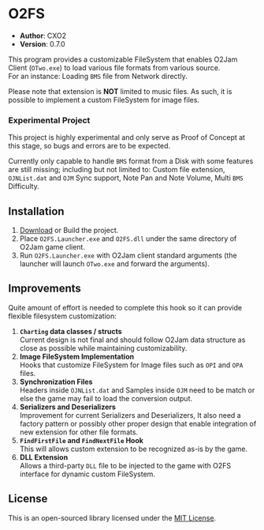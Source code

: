 # O2FS #

- **Author**: CXO2
- **Version**: 0.7.0

This program provides a customizable FileSystem that enables O2Jam Client (`OTwo.exe`) to load various file formats from various source.  
For an instance: Loading `BMS` file from Network directly.  

Please note that extension is **NOT** limited to music files.
As such, it is possible to implement a custom FileSystem for image files.

### Experimental Project ###
This project is highly experimental and only serve as Proof of Concept at this stage,
so bugs and errors are to be expected.  

Currently only capable to handle `BMS` format from a Disk with some features are still missing; including but not limited to: 
Custom file extension, `OJNList.dat` and `OJM` Sync support, Note Pan and Note Volume, Multi `BMS` Difficulty.

## Installation ##
1. [Download](https://github.com/SirusDoma/O2FS/releases/latest) or Build the project.
2. Place `O2FS.Launcher.exe` and `O2FS.dll` under the same directory of O2Jam game client.
3. Run `O2FS.Launcher.exe` with O2Jam client standard arguments (the launcher will launch `OTwo.exe` and forward the arguments).

## Improvements ##
Quite amount of effort is needed to complete this hook so it can provide flexible filesystem customization:
1. **`Charting` data classes / structs**  
Current design is not final and should follow O2Jam data structure as close as possible while maintaining customizability.
2. **Image FileSystem Implementation**  
Hooks that customize FileSystem for Image files such as `OPI` and `OPA` files.
3. **Synchronization Files**  
Headers inside `OJNList.dat` and Samples inside `OJM` need to be match or else the game may fail to load the conversion output.
4. **Serializers and Deserializers**  
Improvement for current Serializers and Deserializers, It also need a factory pattern or possibly other proper design that enable integration of new extension for other file formats.
5. **`FindFirstFile` and `FindNextFile` Hook**  
This will allows custom extension to be recognized as-is by the game.
6. **DLL Extension**  
Allows a third-party `DLL` file to be injected to the game with O2FS interface for dynamic custom FileSystem.

## License ##

This is an open-sourced library licensed under the [MIT License](http://github.com/SirusDoma/O2FS/blob/master/LICENSE).
